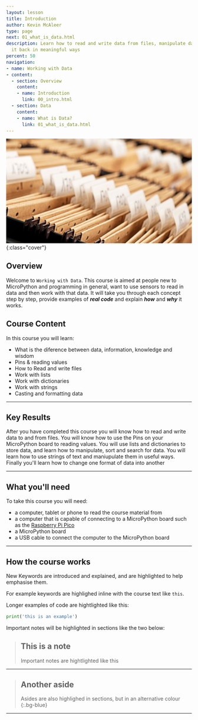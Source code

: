 ```yaml
---
layout: lesson
title: Introduction
author: Kevin McAleer
type: page
next: 01_what_is_data.html
description: Learn how to read and write data from files, manipulate data and present
  it back in meaningful ways
percent: 50
navigation:
- name: Working with Data
- content:
  - section: Overview
    content:
    - name: Introduction
      link: 00_intro.html
  - section: Data
    content:
    - name: What is Data?
      link: 01_what_is_data.html
---
```



![Cover photo of students in a classroom](assets/files.jpg){:class="cover"}

## Overview

Welcome to `Working with Data`. This course is aimed at people new to MicroPython and programming in general, want to use sensors to read in data and then work with that data. It will take you through each concept step by step, provide examples of ***real code*** and explain ***how*** and ***why*** it works.

## Course Content

In this course you will learn:

* What is the diference between data, information, knowledge and wisdom
* Pins & reading values
* How to Read and write files
* Work with lists
* Work with dictionaries
* Work with strings
* Casting and formatting data

---

## Key Results

After you have completed this course you will know how to read and write data to and from files. You will know how to use the Pins on your MicroPython board to reading values. You will use lists and dictionaries to store data, and learn how to manipulate, sort and search for data. You will learn how to use strings of text and maniupulate them in useful ways. Finally you'll learn how to change one format of data into another

---
## What you'll need

To take this course you will need:

* a computer, tablet or phone to read the course material from
* a computer that is capable of connecting to a MicroPython board such as the [Raspberry Pi Pico](https://www.raspberrypi.com)
* a MicroPython board
* a USB cable to connect the computer to the MicroPython board

---

## How the course works

New Keywords are introduced and explained, and are highlighted to help emphasise them. 

For example keywords are highlighed inline with the course text like `this`.

Longer examples of code are hightlighted like this:

```python
print('this is an example')
```

Important notes will be highlighted in sections like the two below:

> ## This is a note
>
> Important notes are hightlighted like this

---

> ## Another aside
>
> Asides are also highlighed in sections, but in an alternative colour
{:.bg-blue}

---
